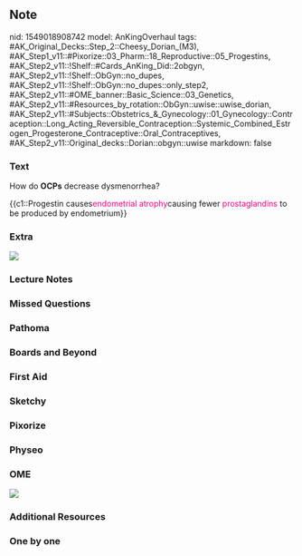 ## Note
nid: 1549018908742
model: AnKingOverhaul
tags: #AK_Original_Decks::Step_2::Cheesy_Dorian_(M3), #AK_Step1_v11::#Pixorize::03_Pharm::18_Reproductive::05_Progestins, #AK_Step2_v11::!Shelf::#Cards_AnKing_Did::2obgyn, #AK_Step2_v11::!Shelf::ObGyn::no_dupes, #AK_Step2_v11::!Shelf::ObGyn::no_dupes::only_step2, #AK_Step2_v11::#OME_banner::Basic_Science::03_Genetics, #AK_Step2_v11::#Resources_by_rotation::ObGyn::uwise::uwise_dorian, #AK_Step2_v11::#Subjects::Obstetrics_&_Gynecology::01_Gynecology::Contraception::Long_Acting_Reversible_Contraception::Systemic_Combined_Estrogen_Progesterone_Contraceptive::Oral_Contraceptives, #AK_Step2_v11::Original_decks::Dorian::obgyn::uwise
markdown: false

### Text
How do <b>OCPs</b> decrease dysmenorrhea?
<div>
  {{c1::Progestin causes<font color="#FC0280">endometrial
  atrophy</font>causing fewer <font color=
  "#FC0280">prostaglandins</font> to be produced by endometrium}}
</div>

### Extra
<i><img src="paste-440440306270209.jpg"></i>

### Lecture Notes


### Missed Questions


### Pathoma


### Boards and Beyond


### First Aid


### Sketchy


### Pixorize


### Physeo


### OME
<div class="ome-widget">
  <a href="https://onlinemeded.org/spa/obgyn?ref=anki"><img src=
  "_OME_AnkiFlashcards_Topic_6.png"></a>
</div>

### Additional Resources


### One by one

